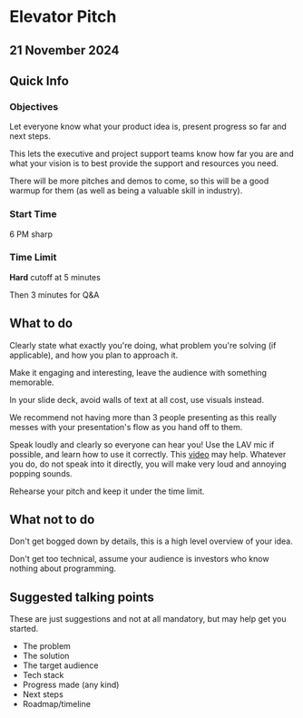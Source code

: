 # Elevator Pitch

## 21 November 2024

## Quick Info

### Objectives

Let everyone know what your product idea is, present progress so far and next steps.

This lets the executive and project support teams know how far you are and what your vision is to best provide the support and resources you need.

There will be more pitches and demos to come, so this will be a good warmup for them (as well as being a valuable skill in industry).

### Start Time

6 PM sharp

### Time Limit

**Hard** cutoff at 5 minutes

Then 3 minutes for Q&A

## What to do

Clearly state what exactly you're doing, what problem you're solving (if applicable), and how you plan to approach it.

Make it engaging and interesting, leave the audience with something memorable.

In your slide deck, avoid walls of text at all cost, use visuals instead.

We recommend not having more than 3 people presenting as this really messes with your presentation's flow as you hand off to them.

Speak loudly and clearly so everyone can hear you! Use the LAV mic if possible, and learn how to use it correctly. This [video](https://youtu.be/wd_f7iYbFrA) may help. Whatever you do, do not speak into it directly, you will make very loud and annoying popping sounds.

Rehearse your pitch and keep it under the time limit.

## What not to do

Don't get bogged down by details, this is a high level overview of your idea.

Don't get too technical, assume your audience is investors who know nothing about programming.

## Suggested talking points

These are just suggestions and not at all mandatory, but may help get you started.

- The problem
- The solution
- The target audience
- Tech stack
- Progress made (any kind)
- Next steps
- Roadmap/timeline
